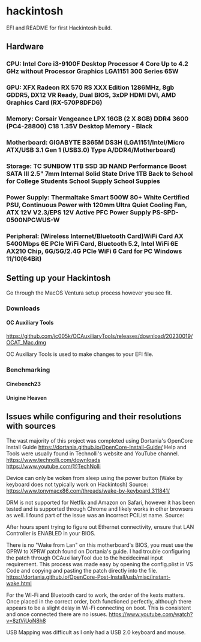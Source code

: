 # hackintosh

EFI and README for first Hackintosh build.

## Hardware

### CPU: Intel Core i3-9100F Desktop Processor 4 Core Up to 4.2 GHz without Processor Graphics LGA1151 300 Series 65W

### GPU: XFX Radeon RX 570 RS XXX Edition 1286MHz, 8gb GDDR5, DX12 VR Ready, Dual BIOS, 3xDP HDMI DVI, AMD Graphics Card (RX-570P8DFD6)

### Memory: Corsair Vengeance LPX 16GB (2 X 8GB) DDR4 3600 (PC4-28800) C18 1.35V Desktop Memory - Black

### Motherboard: GIGABYTE B365M DS3H (LGA1151/Intel/Micro ATX/USB 3.1 Gen 1 (USB3.0) Type A/DDR4/Motherboard)

### Storage: TC SUNBOW 1TB SSD 3D NAND Performance Boost SATA III 2.5" 7mm Internal Solid State Drive 1TB Back to School for College Students School Supply School Suppies

### Power Supply: Thermaltake Smart 500W 80+ White Certified PSU, Continuous Power with 120mm Ultra Quiet Cooling Fan, ATX 12V V2.3/EPS 12V Active PFC Power Supply PS-SPD-0500NPCWUS-W

### Peripheral: (Wireless Internet/Bluetooth Card)WiFi Card AX 5400Mbps 6E PCIe WiFi Card, Bluetooth 5.2, Intel WiFi 6E AX210 Chip, 6G/5G/2.4G PCIe WiFi 6 Card for PC Windows 11/10(64Bit)

## Setting up your Hackintosh

Go through the MacOS Ventura setup process however you see fit.

### Downloads

#### OC Auxiliary Tools

https://github.com/ic005k/OCAuxiliaryTools/releases/download/20230019/OCAT_Mac.dmg

OC Auxiliary Tools is used to make changes to your EFI file.

### Benchmarking

#### Cinebench23

#### Unigine Heaven

## Issues while configuring and their resolutions with sources

The vast majority of this project was completed using Dortania's OpenCore Install Guide https://dortania.github.io/OpenCore-Install-Guide/
Help and Tools were usually found in Technolli's website and YouTube channel. https://www.technolli.com/downloads https://www.youtube.com/@TechNolli

Device can only be woken from sleep using the power button (Wake by keyboard does not typically work on Hackintosh) Source: https://www.tonymacx86.com/threads/wake-by-keyboard.311841/

DRM is not supported for Netflix and Amazon on Safari, however it has been tested and is supported through Chrome and likely works in other browsers as well. I found part of the issue was an incorrect PCIList name. Source:

After hours spent trying to figure out Ethernet connectivity, ensure that LAN Controller is ENABLED in your BIOS.

There is no "Wake from Lan" on this motherboard's BIOS, you must use the GPRW to XPRW patch found on Dortania's guide. I had trouble configuring the patch through OCAuxiliaryTool due to the hexidecimal input requirement. This process was made easy by opening the config.plist in VS Code and copying and pasting the patch directly into the file. https://dortania.github.io/OpenCore-Post-Install/usb/misc/instant-wake.html

For the Wi-Fi and Bluetooth card to work, the order of the kexts matters. Once placed in the correct order, both functioned perfectly, although there appears to be a slight delay in Wi-Fi connecting on boot. This is consistent and once connected there are no issues. https://www.youtube.com/watch?v=8ztViUoN8h8

USB Mapping was difficult as I only had a USB 2.0 keyboard and mouse.
